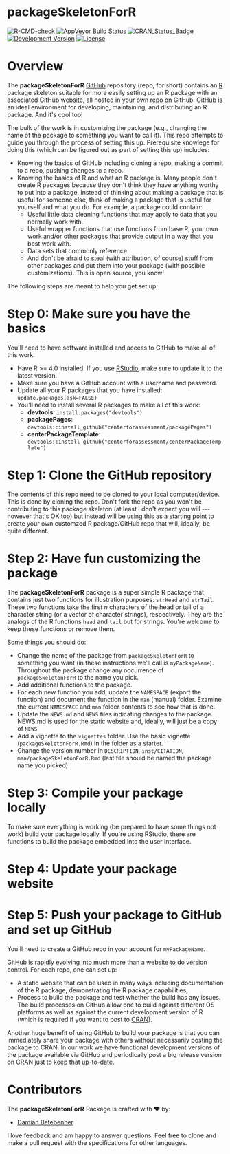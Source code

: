 packageSkeletonForR
===========

[![R-CMD-check](https://github.com/CenterForAssessment/packageSkeletonForR/workflows/R-CMD-check/badge.svg)](https://github.com/CenterForAssessment/packageSkeletonForR/actions)
[![AppVeyor Build Status](https://ci.appveyor.com/api/projects/status/github/centerforassessment/packageSkeletonForR?branch=master&svg=true)](https://ci.appveyor.com/project/centerforassessment/packageSkeletonForR)
[![CRAN_Status_Badge](http://www.r-pkg.org/badges/version/packageSkeletonForR)](http://cran.r-project.org/package=packageSkeletonForR)
[![Development Version](https://img.shields.io/badge/devel-0.0--0.1-brightgreen.svg)](https://github.com/CenterForAssessment/packageSkeletonForR)
[![License](http://img.shields.io/badge/license-GPL%203-brightgreen.svg?style=flat)](https://github.com/CenterForAssessment/packageSkeletonForR/blob/master/LICENSE.md)


# Overview

The **packageSkeletonForR** [GitHub](www.github.com) repository (repo, for short) contains an [R](https://cran.r-project.org/) package skeleton
suitable for more easily setting up an R package with an associated GitHub website, all hosted in your own repo on GitHub. GitHub is an ideal
environment for developing, maintaining, and distributing an R package. And it's cool too!

The bulk of the work is in customizing the package (e.g., changing the name of the package to something you want to call it). This repo attempts to
guide you through the process of setting this up. Prerequisite knowlege for doing this (which can be figured out as part of setting this up) includes:

* Knowing the basics of GitHub including cloning a repo, making a commit to a repo, pushing changes to a repo.
* Knowing the basics of R and what an R package is. Many people don't create R packages because they don't think they have anything worthy to put into a package. Instead of thinking about making a package that is useful for someone else, think of making a package that is useful for yourself and what you do. For example, a package could contain:
   - Useful little data cleaning functions that may apply to data that you normally work with.
   - Useful wrapper functions that use functions from base R, your own work and/or other packages that provide output in a way that you best work with.
   - Data sets that commonly reference.
   - And don't be afraid to steal (with attribution, of course) stuff from other packages and put them into your package (with possible customizations). This is open source, you know!

The following steps are meant to help you get set up:

# Step 0: Make sure you have the basics

You'll need to have software installed and access to GitHub to make all of this work.

* Have R >= 4.0 installed. If you use [RStudio](https://www.rstudio.com/), make sure to update it to the latest version.
* Make sure you have a GitHub account with a username and password.
* Update all your R packages that you have installed: `update.packages(ask=FALSE)`
* You'll need to install several R packages to make all of this work:
  - **devtools**: `install.packages("devtools")`
  - **packagePages**: `devtools::install_github("centerforassessment/packagePages")`
  - **centerPackageTemplate**: `devtools::install_github("centerforassessment/centerPackageTemplate")`

# Step 1: Clone the GitHub repository

The contents of this repo need to be cloned to your local computer/device. This is done by cloning the repo. Don't fork the repo as you won't be
contributing to this package skeleton (at least I don't expect you will --- however that's OK too) but instead will be using this as a starting point
to create your own customzed R package/GitHub repo that will, ideally, be quite different.

# Step 2: Have fun customizing the package

The **packageSkeletonForR** package is a super simple R package that contains just two functions for illustration purposes: `strHead` and `strTail`.
These two functions take the first *n* characters of the head or tail of a character string (or a vector of character strings), respectively. They are
the analogs of the R functions `head` and `tail` but for strings. You're welcome to keep these functions or remove them.

Some things you should do:

* Change the name of the package from `packageSkeletonForR` to something you want (in these instructions we'll call is `myPackageName`). Throughout the package change any occurrence of `packageSkeletonForR` to the name you pick.
* Add additional functions to the package.
* For each new function you add, update the `NAMESPACE` (export the function) and document the function in the `man` (manual) folder. Examine the current `NAMESPACE` and `man` folder contents to see how that is done.
* Update the `NEWS.md` and `NEWS` files indicating changes to the package. NEWS.md is used for the static website and, ideally, will just be a copy of `NEWS`.
* Add a vignette to the `vignettes` folder. Use the basic vignette (`packageSkeletonForR.Rmd`) in the folder as a starter.
* Change the version number in `DESCRIPTION`, `inst/CITATION`, `man/packageSkeletonForR.Rmd` (last file should be named the package name you picked).

# Step 3: Compile your package locally

To make sure everything is working (be prepared to have some things not work) build your package locally. If you're using RStudio, there are functions to
build the package embedded into the user interface.

# Step 4: Update your package website

# Step 5: Push your package to GitHub and set up GitHub

You'll need to create a GitHub repo in your account for `myPackageName`.

GitHub is rapidly evolving into much more than a website to do version control. For each repo, one can set up:

* A static website that can be used in many ways including documentation of the R package, demonstrating the R package capabilities,
* Process to build the package and test whether the build has any issues. The build processes on GitHub allow one to build against different OS platforms as well as against the current development version of R (which is required if you want to post to [CRAN](https://cran.r-project.org/)).

Another huge benefit of using GitHub to build your package is that you can immediately share your package with others without necessarily posting the
package to CRAN. In our work we have functional development versions of the package available via GitHub and periodically
post a big release version on CRAN just to keep that up-to-date.






# Contributors

The **packageSkeletonForR** Package is crafted with :heart: by:

* [Damian Betebenner](https://github.com/dbetebenner)

I love feedback and am happy to answer questions. Feel free to clone and make a pull request with the specifications for other languages.
